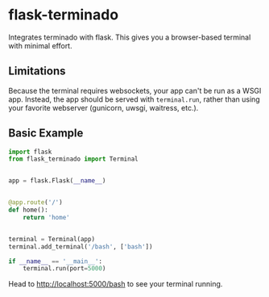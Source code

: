 # flask-terminado
Integrates terminado with flask. This gives you a browser-based terminal with minimal effort.

## Limitations
Because the terminal requires websockets, your app can't be run as a WSGI app. Instead, the app should be served with `terminal.run`, rather than using your favorite webserver (gunicorn, uwsgi, waitress, etc.).

## Basic Example
```python
import flask
from flask_terminado import Terminal


app = flask.Flask(__name__)


@app.route('/')
def home():
    return 'home'


terminal = Terminal(app)
terminal.add_terminal('/bash', ['bash'])

if __name__ == '__main__':
    terminal.run(port=5000)
```

Head to [http://localhost:5000/bash](http://localhost:5000/bash) to see your terminal running.
